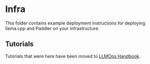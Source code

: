 # Infra

This folder contains example deployment instructions for deploying llama.cpp and Paddler on your infrastructure.

## Tutorials

Tutorials that were here have been moved to [LLMOps Handbook](https://llmops-handbook.distantmagic.com/).
